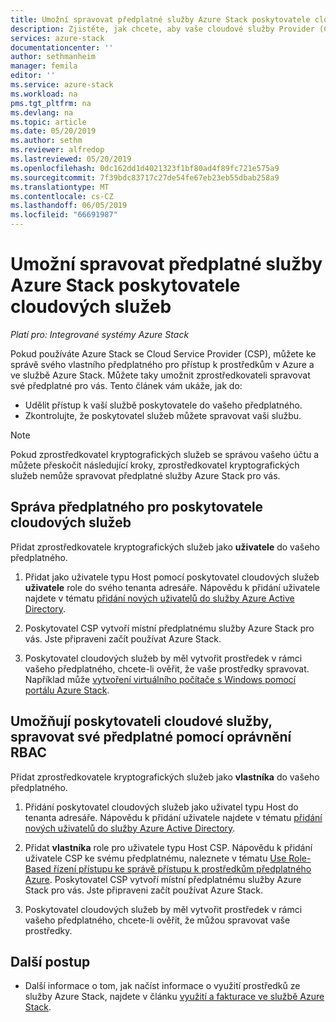 ```yaml
---
title: Umožní spravovat předplatné služby Azure Stack poskytovatele cloudových služeb | Dokumentace Microsoftu
description: Zjistěte, jak chcete, aby vaše cloudové služby Provider (CSP) spravovat předplatné služby Azure Stack pro vás.
services: azure-stack
documentationcenter: ''
author: sethmanheim
manager: femila
editor: ''
ms.service: azure-stack
ms.workload: na
pms.tgt_pltfrm: na
ms.devlang: na
ms.topic: article
ms.date: 05/20/2019
ms.author: sethm
ms.reviewer: alfredop
ms.lastreviewed: 05/20/2019
ms.openlocfilehash: 0dc162dd1d4021323f1bf80ad4f89fc721e575a9
ms.sourcegitcommit: 7f39bdc83717c27de54fe67eb23eb55dbab258a9
ms.translationtype: MT
ms.contentlocale: cs-CZ
ms.lasthandoff: 06/05/2019
ms.locfileid: "66691987"
---
```

# <a name="let-your-cloud-service-provider-manage-your-azure-stack-subscription"></a>Umožní spravovat předplatné služby Azure Stack poskytovatele cloudových služeb

*Platí pro: Integrované systémy Azure Stack*

Pokud používáte Azure Stack se Cloud Service Provider (CSP), můžete ke správě svého vlastního předplatného pro přístup k prostředkům v Azure a ve službě Azure Stack. Můžete taky umožnit zprostředkovateli spravovat své předplatné pro vás. Tento článek vám ukáže, jak do:

* Udělit přístup k vaší službě poskytovatele do vašeho předplatného.
* Zkontrolujte, že poskytovatel služeb můžete spravovat vaši službu.

> [!NOTE]
> Pokud zprostředkovatel kryptografických služeb se správou vašeho účtu a můžete přeskočit následující kroky, zprostředkovatel kryptografických služeb nemůže spravovat předplatné služby Azure Stack pro vás.

## <a name="manage-your-subscription-with-a-cloud-service-provider"></a>Správa předplatného pro poskytovatele cloudových služeb

Přidat zprostředkovatele kryptografických služeb jako **uživatele** do vašeho předplatného.

1. Přidat jako uživatele typu Host pomocí poskytovatel cloudových služeb **uživatele** role do svého tenanta adresáře. Nápovědu k přidání uživatele najdete v tématu [přidání nových uživatelů do služby Azure Active Directory](/azure/active-directory/add-users-azure-active-directory).

2. Poskytovatel CSP vytvoří místní předplatnému služby Azure Stack pro vás. Jste připraveni začít používat Azure Stack.
3. Poskytovatel cloudových služeb by měl vytvořit prostředek v rámci vašeho předplatného, chcete-li ověřit, že vaše prostředky spravovat. Například může [vytvoření virtuálního počítače s Windows pomocí portálu Azure Stack](azure-stack-quick-windows-portal.md).

## <a name="let-the-cloud-service-provider-manage-your-subscription-using-rbac-rights"></a>Umožňují poskytovateli cloudové služby, spravovat své předplatné pomocí oprávnění RBAC

Přidat zprostředkovatele kryptografických služeb jako **vlastníka** do vašeho předplatného.

1. Přidání poskytovatel cloudových služeb jako uživatel typu Host do tenanta adresáře. Nápovědu k přidání uživatele najdete v tématu [přidání nových uživatelů do služby Azure Active Directory](/azure/active-directory/add-users-azure-active-directory).

2. Přidat **vlastníka** role pro uživatele typu Host CSP. Nápovědu k přidání uživatele CSP ke svému předplatnému, naleznete v tématu [Use Role-Based řízení přístupu ke správě přístupu k prostředkům předplatného Azure](/azure/role-based-access-control/role-assignments-portal). Poskytovatel CSP vytvoří místní předplatnému služby Azure Stack pro vás. Jste připraveni začít používat Azure Stack.
3. Poskytovatel cloudových služeb by měl vytvořit prostředek v rámci vašeho předplatného, chcete-li ověřit, že můžou spravovat vaše prostředky.

## <a name="next-steps"></a>Další postup

* Další informace o tom, jak načíst informace o využití prostředků ze služby Azure Stack, najdete v článku [využití a fakturace ve službě Azure Stack](../operator/azure-stack-billing-and-chargeback.md).
